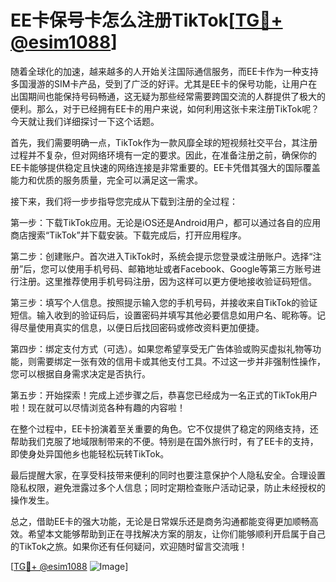 # EE卡保号卡怎么注册TikTok[[TG💪+ @esim1088](https://t.me/s/esim1088)]

随着全球化的加速，越来越多的人开始关注国际通信服务，而EE卡作为一种支持多国漫游的SIM卡产品，受到了广泛的好评。尤其是EE卡的保号功能，让用户在出国期间也能保持号码畅通，这无疑为那些经常需要跨国交流的人群提供了极大的便利。那么，对于已经拥有EE卡的用户来说，如何利用这张卡来注册TikTok呢？今天就让我们详细探讨一下这个话题。

首先，我们需要明确一点，TikTok作为一款风靡全球的短视频社交平台，其注册过程并不复杂，但对网络环境有一定的要求。因此，在准备注册之前，确保你的EE卡能够提供稳定且快速的网络连接是非常重要的。EE卡凭借其强大的国际覆盖能力和优质的服务质量，完全可以满足这一需求。

接下来，我们将一步步指导您完成从下载到注册的全过程：

第一步：下载TikTok应用。无论是iOS还是Android用户，都可以通过各自的应用商店搜索“TikTok”并下载安装。下载完成后，打开应用程序。

第二步：创建账户。首次进入TikTok时，系统会提示您登录或注册账户。选择“注册”后，您可以使用手机号码、邮箱地址或者Facebook、Google等第三方账号进行注册。这里推荐使用手机号码注册，因为这样可以更方便地接收验证码短信。

第三步：填写个人信息。按照提示输入您的手机号码，并接收来自TikTok的验证短信。输入收到的验证码后，设置密码并填写其他必要信息如用户名、昵称等。记得尽量使用真实的信息，以便日后找回密码或修改资料更加便捷。

第四步：绑定支付方式（可选）。如果您希望享受无广告体验或购买虚拟礼物等功能，则需要绑定一张有效的信用卡或其他支付工具。不过这一步并非强制性操作，您可以根据自身需求决定是否执行。

第五步：开始探索！完成上述步骤之后，恭喜您已经成为一名正式的TikTok用户啦！现在就可以尽情浏览各种有趣的内容啦！

在整个过程中，EE卡扮演着至关重要的角色。它不仅提供了稳定的网络支持，还帮助我们克服了地域限制带来的不便。特别是在国外旅行时，有了EE卡的支持，即使身处异国他乡也能轻松玩转TikTok。

最后提醒大家，在享受科技带来便利的同时也要注意保护个人隐私安全。合理设置隐私权限，避免泄露过多个人信息；同时定期检查账户活动记录，防止未经授权的操作发生。

总之，借助EE卡的强大功能，无论是日常娱乐还是商务沟通都能变得更加顺畅高效。希望本文能够帮助到正在寻找解决方案的朋友，让你们能够顺利开启属于自己的TikTok之旅。如果你还有任何疑问，欢迎随时留言交流哦！

[[TG💪+ @esim1088](https://t.me/s/esim1088) ![Image](https://i.postimg.cc/4NQfJmqS/Snipaste-2025-05-13-00-14-12.png)]